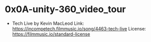 # 0x0A-unity-360_video_tour

- Tech Live by Kevin MacLeod
	Link: https://incompetech.filmmusic.io/song/4463-tech-live
	License: https://filmmusic.io/standard-license
 

